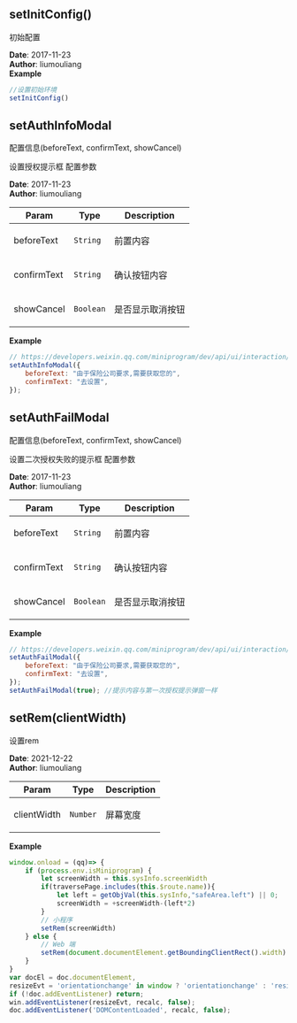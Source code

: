 ## setInitConfig()
<p>初始配置</p>

**Date**: 2017-11-23  
**Author**: liumouliang  
**Example**  
```javascript
//设置初始环境setInitConfig()
```
## setAuthInfoModal 配置信息(beforeText, confirmText, showCancel)
<p>设置授权提示框 配置参数</p>

**Date**: 2017-11-23  
**Author**: liumouliang  

| Param | Type | Description |
| --- | --- | --- |
| beforeText | <code>String</code> | <p>前置内容</p> |
| confirmText | <code>String</code> | <p>确认按钮内容</p> |
| showCancel | <code>Boolean</code> | <p>是否显示取消按钮</p> |

**Example**  
```javascript
// https://developers.weixin.qq.com/miniprogram/dev/api/ui/interaction/wx.showModal.htmlsetAuthInfoModal({
    beforeText: "由于保险公司要求,需要获取您的",
    confirmText: "去设置",
});
```
## setAuthFailModal 配置信息(beforeText, confirmText, showCancel)
<p>设置二次授权失败的提示框 配置参数</p>

**Date**: 2017-11-23  
**Author**: liumouliang  

| Param | Type | Description |
| --- | --- | --- |
| beforeText | <code>String</code> | <p>前置内容</p> |
| confirmText | <code>String</code> | <p>确认按钮内容</p> |
| showCancel | <code>Boolean</code> | <p>是否显示取消按钮</p> |

**Example**  
```javascript
// https://developers.weixin.qq.com/miniprogram/dev/api/ui/interaction/wx.showModal.htmlsetAuthFailModal({
    beforeText: "由于保险公司要求,需要获取您的",
    confirmText: "去设置",
});
setAuthFailModal(true); //提示内容与第一次授权提示弹窗一样
```
## setRem(clientWidth)
<p>设置rem</p>

**Date**: 2021-12-22  
**Author**: liumouliang  

| Param | Type | Description |
| --- | --- | --- |
| clientWidth | <code>Number</code> | <p>屏幕宽度</p> |

**Example**  
```javascript
window.onload = (qq)=> {
    if (process.env.isMiniprogram) {
        let screenWidth = this.sysInfo.screenWidth
        if(traversePage.includes(this.$route.name)){
            let left = getObjVal(this.sysInfo,"safeArea.left") || 0;
            screenWidth = +screenWidth-(left*2)
        }
        // 小程序
        setRem(screenWidth)
    } else {
        // Web 端
        setRem(document.documentElement.getBoundingClientRect().width)
    }
}
var docEl = doc.documentElement,
resizeEvt = 'orientationchange' in window ? 'orientationchange' : 'resize',
if (!doc.addEventListener) return;
win.addEventListener(resizeEvt, recalc, false);
doc.addEventListener('DOMContentLoaded', recalc, false);
```
